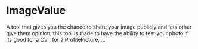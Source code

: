 # ImageValue
A tool that gives you the chance to share your image publicly and lets other give them opinion, this tool is made to have the ability to test your photo if its good for a CV , for a ProfilePicture, ...
